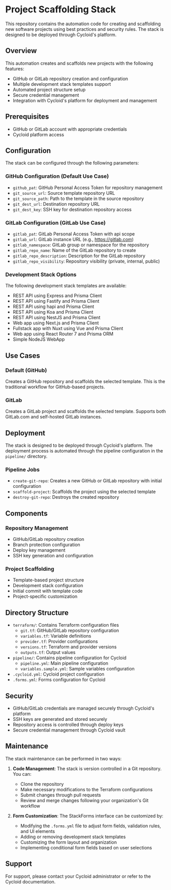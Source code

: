 # Project Scaffolding Stack

This repository contains the automation code for creating and scaffolding new software projects using best practices and security rules. The stack is designed to be deployed through Cycloid's platform.

## Overview

This automation creates and scaffolds new projects with the following features:
- GitHub or GitLab repository creation and configuration
- Multiple development stack templates support
- Automated project structure setup
- Secure credential management
- Integration with Cycloid's platform for deployment and management

## Prerequisites

- GitHub or GitLab account with appropriate credentials
- Cycloid platform access

## Configuration

The stack can be configured through the following parameters:

### GitHub Configuration (Default Use Case)
- `github_pat`: GitHub Personal Access Token for repository management
- `git_source_url`: Source template repository URL
- `git_source_path`: Path to the template in the source repository
- `git_dest_url`: Destination repository URL
- `git_dest_key`: SSH key for destination repository access

### GitLab Configuration (GitLab Use Case)
- `gitlab_pat`: GitLab Personal Access Token with api scope
- `gitlab_url`: GitLab instance URL (e.g., https://gitlab.com)
- `gitlab_namespace`: GitLab group or namespace for the repository
- `gitlab_repo_name`: Name of the GitLab repository to create
- `gitlab_repo_description`: Description for the GitLab repository
- `gitlab_repo_visibility`: Repository visibility (private, internal, public)

### Development Stack Options
The following development stack templates are available:
- REST API using Express and Prisma Client
- REST API using Fastify and Prisma Client
- REST API using hapi and Prisma Client
- REST API using Koa and Prisma Client
- REST API using NestJS and Prisma Client
- Web app using Next.js and Prisma Client
- Fullstack app with Nuxt using Vue and Prisma Client
- Web app using React Router 7 and Prisma ORM
- Simple NodeJS WebApp

## Use Cases

### Default (GitHub)
Creates a GitHub repository and scaffolds the selected template. This is the traditional workflow for GitHub-based projects.

### GitLab
Creates a GitLab project and scaffolds the selected template. Supports both GitLab.com and self-hosted GitLab instances.

## Deployment

The stack is designed to be deployed through Cycloid's platform. The deployment process is automated through the pipeline configuration in the `pipeline/` directory.

### Pipeline Jobs

- `create-git-repo`: Creates a new GitHub or GitLab repository with initial configuration
- `scaffold-project`: Scaffolds the project using the selected template
- `destroy-git-repo`: Destroys the created repository

## Components

### Repository Management
- GitHub/GitLab repository creation
- Branch protection configuration
- Deploy key management
- SSH key generation and configuration

### Project Scaffolding
- Template-based project structure
- Development stack configuration
- Initial commit with template code
- Project-specific customization

## Directory Structure

- `terraform/`: Contains Terraform configuration files
  - `git.tf`: GitHub/GitLab repository configuration
  - `variables.tf`: Variable definitions
  - `provider.tf`: Provider configurations
  - `versions.tf`: Terraform and provider versions
  - `outputs.tf`: Output values
- `pipeline/`: Contains pipeline configuration for Cycloid
  - `pipeline.yml`: Main pipeline configuration
  - `variables.sample.yml`: Sample variables configuration
- `.cycloid.yml`: Cycloid project configuration
- `.forms.yml`: Forms configuration for Cycloid

## Security

- GitHub/GitLab credentials are managed securely through Cycloid's platform
- SSH keys are generated and stored securely
- Repository access is controlled through deploy keys
- Secure credential management through Cycloid vault

## Maintenance

The stack maintenance can be performed in two ways:

1. **Code Management**: The stack is version controlled in a Git repository. You can:
   - Clone the repository
   - Make necessary modifications to the Terraform configurations
   - Submit changes through pull requests
   - Review and merge changes following your organization's Git workflow

2. **Form Customization**: The StackForms interface can be customized by:
   - Modifying the `.forms.yml` file to adjust form fields, validation rules, and UI elements
   - Adding or removing development stack templates
   - Customizing the form layout and organization
   - Implementing conditional form fields based on user selections

## Support

For support, please contact your Cycloid administrator or refer to the Cycloid documentation.

